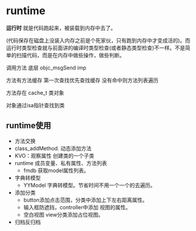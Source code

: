 # runtime

**运行时** 就是代码跑起来，被装载到内存中去了。

(代码保存在磁盘上没装入内存之前是个死家伙，只有跑到内存中才变成活的)。而运行时类型检查就与前面讲的编译时类型检查(或者静态类型检查)不一样。不是简单的扫描代码，而是在内存中做些操作，做些判断。

调用方法 底层 objc_msgSend imp

方法有方法缓存 第一次查找优先查找缓存 没有命中则方法列表遍历

方法存在 cache_t	类对象

对象通过isa指针查找到类

## runtime使用

- 方法交换
- class_addMethod. 动态添加方法
- KVO：观察属性   创建类的一个子类
- runtime  成员变量、私有属性、方法列表
  - fmdb 获取model属性列表。
- 字典转模型
  - YYModel 字典转模型。节省时间不用一个一个的去遍历。
- 添加分类 
  - button添加点击范围，分类中添加上下左右距离属性。
  - 输入框防遮挡，controller中添加 视图的属性。
  - 空白视图 view分类添加占位视图。
- 归档反归档
